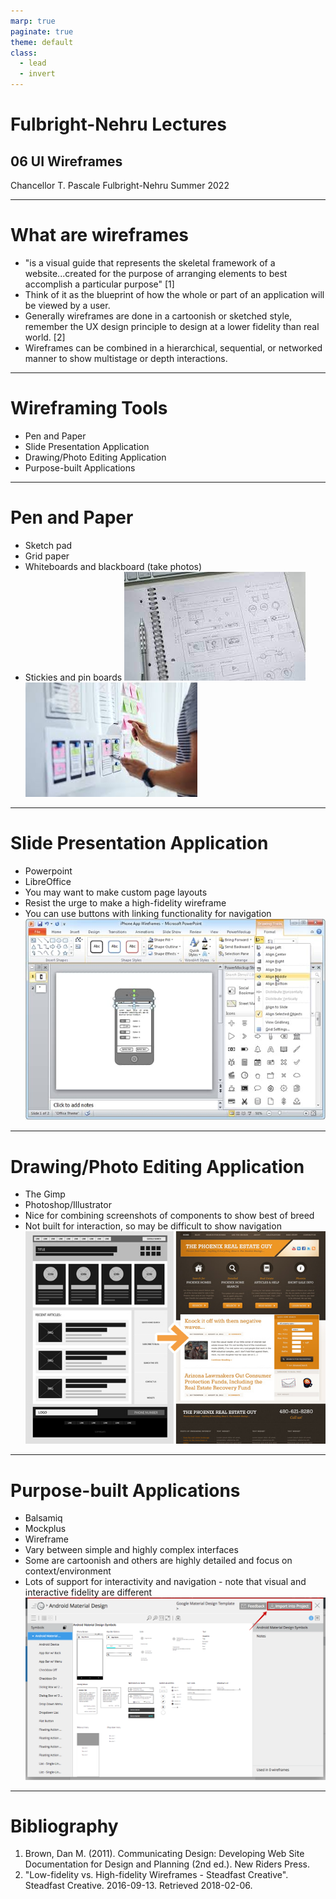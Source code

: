 ```yaml
---
marp: true
paginate: true
theme: default
class:
  - lead
  - invert
---
```


# Fulbright-Nehru Lectures
## 06 UI Wireframes


Chancellor T. Pascale
Fulbright-Nehru
Summer 2022

-------------------------------

# What are wireframes

- "is a visual guide that represents the skeletal framework of a website...created for the purpose of arranging elements to best accomplish a particular purpose" [1]
- Think of it as the blueprint of how the whole or part of an application will be viewed by a user.
- Generally wireframes are done in a cartoonish or sketched style, remember the UX design principle to design at a lower fidelity than real world. [2]
- Wireframes can be combined in a hierarchical, sequential, or networked manner to show multistage or depth interactions.

-------------------------------

#  Wireframing Tools

- Pen and Paper
- Slide Presentation Application
- Drawing/Photo Editing Application
- Purpose-built Applications


-------------------------------

# Pen and Paper

- Sketch pad
- Grid paper
- Whiteboards and blackboard (take photos)
- Stickies and pin boards
![bg right w:290 h:174](images/grid_paper.jpg)
![bg right w:275 h:183](images/stickies.jpg)

-------------------------------

# Slide Presentation Application

- Powerpoint
- LibreOffice
- You may want to make custom page layouts
- Resist the urge to make a high-fidelity wireframe
- You can use buttons with linking functionality for navigation
![bg right w:649 h:436](images/powerpoint.jpg)

-------------------------------

# Drawing/Photo Editing Application

- The Gimp
- Photoshop/Illustrator
- Nice for combining screenshots of components to show best of breed
- Not built for interaction, so may be difficult to show navigation
![bg right](images/photoshop.jpg)

-------------------------------

# Purpose-built Applications

- Balsamiq
- Mockplus
- Wireframe
- Vary between simple and highly complex interfaces
- Some are cartoonish and others are highly detailed and focus on context/environment
- Lots of support for interactivity and navigation - note that visual and interactive fidelity are different
![bg right w:635 h:386](images/balsamiq.png)

-------------------------------

# Bibliography

1. Brown, Dan M. (2011). Communicating Design: Developing Web Site Documentation for Design and Planning (2nd ed.). New Riders Press.
2. "Low-fidelity vs. High-fidelity Wireframes - Steadfast Creative". Steadfast Creative. 2016-09-13. Retrieved 2018-02-06.